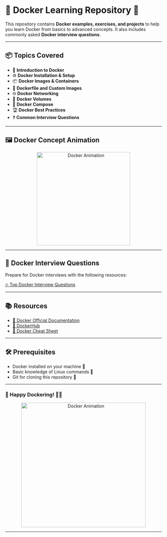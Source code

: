 # 🚀 Docker Learning Repository 🐳

This repository contains **Docker examples, exercises, and projects** to help you learn Docker from basics to advanced concepts. It also includes commonly asked **Docker interview questions**.  

---

## 📦 Topics Covered

- 🐳 **Introduction to Docker**  
- ⚙️ **Docker Installation & Setup**  
- 📦 **Docker Images & Containers**  
- 📝 **Dockerfile and Custom Images**  
- 🌐 **Docker Networking**  
- 💾 **Docker Volumes**  
- 🧩 **Docker Compose**  
- 🏆 **Docker Best Practices**  
- ❓ **Common Interview Questions**  

---
## 🖼️ Docker Concept Animation

<div align="center">
  <img src="https://miro.medium.com/v2/resize:fit:1100/format:webp/1*389AL3K_j8-b71PODN_1EA.gif" 
       alt="Docker Animation" 
       height="300"/>
</div>

---

## 📘 Docker Interview Questions

Prepare for Docker interviews with the following resources:  

[🔥 Top Docker Interview Questions](https://www.interviewbit.com/docker-interview-questions/)   

---

## 📚 Resources

- [📖 Docker Official Documentation](https://docs.docker.com/)  
- [🐙 DockerHub](https://hub.docker.com/)  
- [📝 Docker Cheat Sheet](https://dockerlabs.collabnix.com/docker/cheatsheet/)  

---

## 🛠️ Prerequisites

- Docker installed on your machine 🐳  
- Basic knowledge of Linux commands 🐧  
- Git for cloning this repository 🔗  

---

### 🌟 Happy Dockering! 🐳💨

<div align="center"> 
  <img src="https://miro.medium.com/1*QQk-kwU6qwPlIkR_rzxrYQ.gif" alt="Docker Animation" width="400"/>
</div>
 

---


